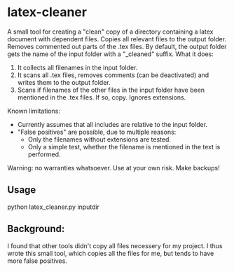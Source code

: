 # latex-cleaner
A small tool for creating a "clean" copy of a directory containing a latex document with dependent files.
Copies all relevant files  to the output folder. Removes commented out parts of the .tex files. By default, the output folder gets the name of the input folder with a "_cleaned" suffix.
What it does:
1. It collects all filenames in the input folder.
2. It scans all .tex files, removes comments (can be deactivated) and writes them to the output folder.
3. Scans if filenames of the other files in the input folder have been mentioned in the .tex files. If so, copy. Ignores extensions.

Known limitations: 
- Currently assumes that all includes are relative to the input folder.
- "False positives" are possible, due to multiple reasons:
  - Only the filenames without extensions are tested.
  - Only a simple test, whether the filename is mentioned in the text is performed. 

Warning: no warranties whatsoever. Use at your own risk. Make backups!

## Usage
python latex_cleaner.py inputdir

## Background: 
I found that other tools didn't copy all files necessery for my project. I thus wrote this small tool, which copies all the files for me, but tends to have more false positives.
